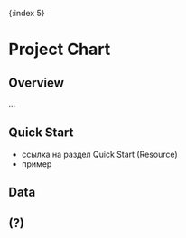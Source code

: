 {:index 5}
# Project Chart

## Overview

...

## Quick Start

* ссылка на раздел Quick Start (Resource)
* пример

## Data

## (?)